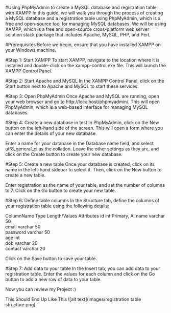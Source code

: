 #Using PhpMyAdmin to create a MySQL database and registration table with XAMPP
In this guide, we will walk you through the process of creating a MySQL database and a registration table using PhpMyAdmin, which is a free and open-source tool for managing MySQL databases. We will be using XAMPP, which is a free and open-source cross-platform web server solution stack package that includes Apache, MySQL, PHP, and Perl.

#Prerequisites
Before we begin, ensure that you have installed XAMPP on your Windows machine.

#Step 1: Start XAMPP
To start XAMPP, navigate to the location where it is installed and double-click on the xampp-control.exe file. This will launch the XAMPP Control Panel.

#Step 2: Start Apache and MySQL
In the XAMPP Control Panel, click on the Start button next to Apache and MySQL to start these services.

#Step 3: Open PhpMyAdmin
Once Apache and MySQL are running, open your web browser and go to http://localhost/phpmyadmin/. This will open PhpMyAdmin, which is a web-based interface for managing MySQL databases.

#Step 4: Create a new database in test
In PhpMyAdmin, click on the New button on the left-hand side of the screen. This will open a form where you can enter the details of your new database.

Enter a name for your database in the Database name field, and select utf8_general_ci as the collation. Leave the other settings as they are, and click on the Create button to create your new database.

#Step 5: Create a new table
Once your database is created, click on its name in the left-hand sidebar to select it. Then, click on the New button to create a new table.

Enter registration as the name of your table, and set the number of columns to 7. Click on the Go button to create your new table.

#Step 6: Define table columns
In the Structure tab, define the columns of your registration table using the following details:

ColumnName	Type	  Length/Values	 Attributes
id	         int		                Primary, AI
name	       varchar	   50	
email	       varchar	   50	
password	   varchar	   50	
age	         int		
dob	         varchar	   20	
contact	     varchar	   20	

Click on the Save button to save your table.

#Step 7: Add data to your table
In the Insert tab, you can add data to your registration table. Enter the values for each column and click on the Go button to add a new row of data to your table.

Now you can review my Project :)

This Should End Up Like This
![alt text](images/registration table structure.png)
